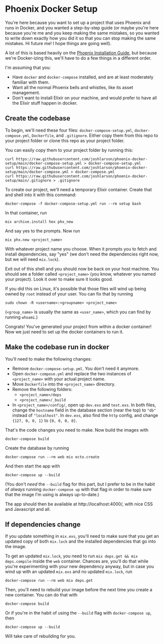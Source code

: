 # Phoenix Docker Setup

You're here because you want to set up a project that uses Phoenix and runs in Docker, and you wanted a step-by-step
guide (or maybe you're here because you're me and you keep making the same mistakes, so you wanted to write down
exactly how you did it so that you can stop making the same mistakes. Hi future me! I hope things are going well).

A lot of this is based heavily on the [Phoenix Installation Guide](https://hexdocs.pm/phoenix/installation.html),
but because we're Docker-izing this, we'll have to do a few things in a different order.

I'm assuming that you:

 - Have `docker` and `docker-compose` installed, and are at least moderately familiar with them.
 - Want all the normal Phoenix bells and whistles, like its asset management.
 - Don't want to install Elixir on your machine, and would prefer to have all the Elixir stuff happen
   in docker.

## Create the codebase

To begin, we'll need these four files: `docker-compose-setup.yml`, `docker-compose.yml`, `Dockerfile`, and
`.gitignore`. Either copy them from this repo to your project folder or clone this repo as your project folder.

You can easily copy them to your project folder by running this:

```
curl https://raw.githubusercontent.com/joshlarson/phoenix-docker-setup/main/docker-compose-setup.yml > docker-compose-setup.yml
curl https://raw.githubusercontent.com/joshlarson/phoenix-docker-setup/main/docker-compose.yml > docker-compose.yml
curl https://raw.githubusercontent.com/joshlarson/phoenix-docker-setup/main/.gitignore > .gitignore
```

To create our project, we'll need a temporary Elixir container. Create that and shell into it with this command:

```
docker-compose -f docker-compose-setup.yml run --rm setup bash
```

In that container, run


```
mix archive.install hex phx_new
```

And say yes to the prompts. Now run

```
mix phx.new <project_name>
```

With whatever project name you choose. When it prompts you to fetch and install dependencies, say
"yes" (we don't need the dependencies right now, but we will need `mix.lock`).

Exit out of this shell and you should now be back on your host machine. You should see a folder called
`<project_name>` (you know, whatever you named your project). Look it over to make sure it looks good.

If you did this on Linux, it's possible that those files will wind up being owned by `root` instead
of your user. You can fix that by running

```
sudo chown -R <username>:<groupname> <project_name>
```

(`<group_name>` is usually the same as `<user_name>`, which you can find by running `whoami`.)

Congrats! You've generated your project from within a docker container! Now we just need to set up
the docker containers to run it.

## Make the codebase run in docker

You'll need to make the following changes:

 - Remove `docker-compose-setup.yml`. You don't need it anymore.
 - Open `docker-compose.yml` and replace the two instances of `<project_name>` with your actual project name.
 - Move `Dockerfile` into the `<project_name>` directory.
 - Remove the following folders:
   - `<project_name>/deps`
   - `<project_name>/_build`
 - In `<project_name>/config/`, open up `dev.exs` and `test.exs`. In both files, change the `hostname`
   field in the database section (near the top) to `"db"` instead of `"localhost"`. In `dev.exs`, also
   find the `http` config, and change `{127, 0, 0, 1}` to `{0, 0, 0, 0}`.

That's the code changes you need to make. Now build the images with

```
docker-compose build
```

Create the database by running

```
docker-compose run --rm web mix ecto.create
```

And then start the app with

```
docker-compose up --build
```

(You don't _need_ the `--build` flag for this part, but I prefer to be in the habit of _always_
running `docker-compose up` with that flag in order to make sure that the image I'm using is
always up-to-date.)

The app should then be available at http://localhost:4000/, with nice CSS and Javascript and all.

## If dependencies change

If you update something in `mix.exs`, you'll need to make sure that you get an updated copy of both
`mix.lock` and the installed dependencies that go into the image.

To get an updated `mix.lock`, you need to run `mix deps.get && mix deps.compile` inside the `web`
container. Chances are, you'll do that while you're experimenting with your new dependency anyway,
but in case you wind up with an updated `mix.exs` and no updated `mix.lock`, run

```
docker-compose run --rm web mix deps.get
```

Then, you'll need to rebuild your image before the next time you create a new container. You can do
that with

```
docker-compose build
```

Or if you're in the habit of using the `--build` flag with `docker-compose up`, then

```
docker-compose up --build
```

Will take care of rebuilding for you.
